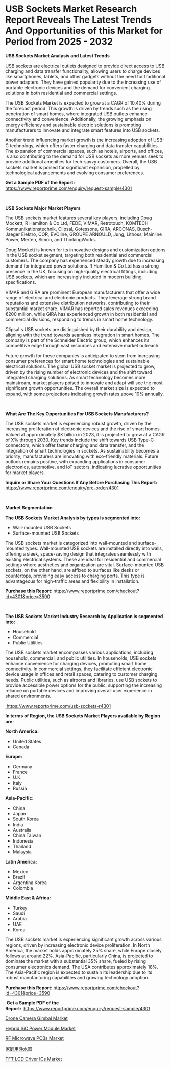 <p><h1>USB Sockets Market Research Report Reveals The Latest Trends And Opportunities of this Market for Period from 2025 - 2032</h1></p><p><strong>USB Sockets Market Analysis and Latest Trends</strong></p>
<p><p>USB sockets are electrical outlets designed to provide direct access to USB charging and data transfer functionality, allowing users to charge devices like smartphones, tablets, and other gadgets without the need for traditional power adapters. They have gained popularity due to the increasing use of portable electronic devices and the demand for convenient charging solutions in both residential and commercial settings.</p><p>The USB Sockets Market is expected to grow at a CAGR of 10.40% during the forecast period. This growth is driven by trends such as the rising penetration of smart homes, where integrated USB outlets enhance connectivity and convenience. Additionally, the growing emphasis on energy efficiency and sustainable electric solutions is prompting manufacturers to innovate and integrate smart features into USB sockets.</p><p>Another trend influencing market growth is the increasing adoption of USB-C technology, which offers faster charging and data transfer capabilities. The expansion of commercial spaces, such as hotels, airports, and offices, is also contributing to the demand for USB sockets as more venues seek to provide additional amenities for tech-savvy customers. Overall, the USB sockets market is poised for significant expansion, propelled by technological advancements and evolving consumer preferences.</p></p>
<p><strong>Get a Sample PDF of the Report:&nbsp;</strong> <a href="https://www.reportprime.com/enquiry/request-sample/4301?utm_campaign=39&utm_medium=2&utm_source=Github&utm_content=ia&utm_term=19032025&utm_id=usb-sockets">https://www.reportprime.com/enquiry/request-sample/4301</a></p>
<p>&nbsp;</p>
<p><strong>USB Sockets Major Market Players</strong></p>
<p><p>The USB sockets market features several key players, including Doug Mockett, R Hamilton & Co Ltd, FEDE, VIMAR, Retrotouch, KOMTECH Kommunikationstechnik, Clipsal, Gotessons, GIRA, ARCONAS, Busch-Jaeger Elektro, COR, EVOline, GROUPE ARNOULD, Jung, Lithoss, Mainline Power, Merten, Simon, and ThinkingWorks. </p><p>Doug Mockett is known for its innovative designs and customization options in the USB socket segment, targeting both residential and commercial customers. The company has experienced steady growth due to increasing demand for integrated power solutions. R Hamilton & Co Ltd has a strong presence in the UK, focusing on high-quality electrical fittings, including USB sockets, which are increasingly included in modern building specifications.</p><p>VIMAR and GIRA are prominent European manufacturers that offer a wide range of electrical and electronic products. They leverage strong brand reputations and extensive distribution networks, contributing to their substantial market share. VIMAR has reported sales revenues exceeding €200 million, while GIRA has experienced growth in both residential and commercial divisions, responding to trends in smart home technology.</p><p>Clipsal's USB sockets are distinguished by their durability and design, aligning with the trend towards seamless integration in smart homes. The company is part of the Schneider Electric group, which enhances its competitive edge through vast resources and extensive market outreach.</p><p>Future growth for these companies is anticipated to stem from increasing consumer preferences for smart home technologies and sustainable electrical solutions. The global USB socket market is projected to grow, driven by the rising number of electronic devices and the shift toward integrated charging solutions. As smart technology becomes more mainstream, market players poised to innovate and adapt will see the most significant growth opportunities. The overall market size is expected to expand, with some projections indicating growth rates above 10% annually.</p></p>
<p>&nbsp;</p>
<p><strong>What Are The Key Opportunities For USB Sockets Manufacturers?</strong></p>
<p><p>The USB sockets market is experiencing robust growth, driven by the increasing proliferation of electronic devices and the rise of smart homes. Valued at approximately $X billion in 2023, it is projected to grow at a CAGR of X% through 2030. Key trends include the shift towards USB Type-C connectors, which offer faster charging and data transfer, and the integration of smart technologies in sockets. As sustainability becomes a priority, manufacturers are innovating with eco-friendly materials. Future outlook remains positive, with expanding applications in consumer electronics, automotive, and IoT sectors, indicating lucrative opportunities for market players.</p></p>
<p><strong>Inquire or Share Your Questions If Any Before Purchasing This Report:</strong> <a href="https://www.reportprime.com/enquiry/pre-order/4301?utm_campaign=39&utm_medium=2&utm_source=Github&utm_content=ia&utm_term=19032025&utm_id=usb-sockets">https://www.reportprime.com/enquiry/pre-order/4301</a></p>
<p>&nbsp;</p>
<p><strong>Market Segmentation</strong></p>
<p><strong>The USB Sockets Market Analysis by types is segmented into:</strong></p>
<p><ul><li>Wall-mounted USB Sockets</li><li>Surface-mounted USB Sockets</li></ul></p>
<p><p>The USB sockets market is categorized into wall-mounted and surface-mounted types. Wall-mounted USB sockets are installed directly into walls, offering a sleek, space-saving design that integrates seamlessly with existing electrical systems. These are ideal for residential and commercial settings where aesthetics and organization are vital. Surface-mounted USB sockets, on the other hand, are affixed to surfaces like desks or countertops, providing easy access to charging ports. This type is advantageous for high-traffic areas and flexibility in installation.</p></p>
<p><strong>Purchase this Report:&nbsp;</strong><a href="https://www.reportprime.com/checkout?id=4301&price=3590&utm_campaign=39&utm_medium=2&utm_source=Github&utm_content=ia&utm_term=19032025&utm_id=usb-sockets">https://www.reportprime.com/checkout?id=4301&price=3590</a></p>
<p>&nbsp;</p>
<p><strong>The USB Sockets Market Industry Research by Application is segmented into:</strong></p>
<p><ul><li>Household</li><li>Commercial</li><li>Public Utilities</li></ul></p>
<p><p>The USB sockets market encompasses various applications, including household, commercial, and public utilities. In households, USB sockets enhance convenience for charging devices, promoting smart home connectivity. In commercial settings, they facilitate efficient electronic device usage in offices and retail spaces, catering to customer charging needs. Public utilities, such as airports and libraries, use USB sockets to provide accessible power options for the public, supporting the increasing reliance on portable devices and improving overall user experience in shared environments.</p></p>
<p><a href="https://www.reportprime.com/usb-sockets-r4301?utm_campaign=39&utm_medium=2&utm_source=Github&utm_content=ia&utm_term=19032025&utm_id=usb-sockets">&nbsp;https://www.reportprime.com/usb-sockets-r4301</a></p>
<p><strong>In terms of Region, the USB Sockets Market Players available by Region are:</strong></p>
<p>
    <p> <strong> North America: </strong>
        <ul>
            <li>United States</li>
            <li>Canada</li>
        </ul>
        </p> 
    <p> <strong> Europe: </strong>
        <ul>
            <li>Germany</li>
            <li>France</li>
            <li>U.K.</li>
            <li>Italy</li>
            <li>Russia</li>
        </ul>
        </p> 
    <p> <strong> Asia-Pacific: </strong>
        <ul>
            <li>China</li>
            <li>Japan</li>
            <li>South Korea</li>
            <li>India</li>
            <li>Australia</li>
            <li>China Taiwan</li>
            <li>Indonesia</li>
            <li>Thailand</li>
            <li>Malaysia</li>
        </ul>
        </p> 
    <p> <strong> Latin America: </strong>
        <ul>
            <li>Mexico</li>
            <li>Brazil</li>
            <li>Argentina Korea</li>
            <li>Colombia</li>
        </ul>
        </p> 
    <p> <strong> Middle East & Africa: </strong>
        <ul>
            <li>Turkey</li>
            <li>Saudi</li>
            <li>Arabia</li>
            <li>UAE</li>
            <li>Korea</li>
        </ul>
    </p>
    </p>
<p><p>The USB sockets market is experiencing significant growth across various regions, driven by increasing electronic device proliferation. In North America, the market holds approximately 25% share, while Europe closely follows at around 22%. Asia-Pacific, particularly China, is projected to dominate the market with a substantial 35% share, fueled by rising consumer electronics demand. The USA contributes approximately 18%. The Asia-Pacific region is expected to sustain its leadership due to its robust manufacturing capabilities and growing technology adoption.</p></p>
<p><strong>Purchase this Report: </strong><a href="https://www.reportprime.com/checkout?id=4301&price=3590&utm_campaign=39&utm_medium=2&utm_source=Github&utm_content=ia&utm_term=19032025&utm_id=usb-sockets">https://www.reportprime.com/checkout?id=4301&price=3590</a></p>
<p>&nbsp;<strong>Get a Sample PDF of the Report:&nbsp;&nbsp;</strong><a href="https://www.reportprime.com/enquiry/request-sample/4301?utm_campaign=39&utm_medium=2&utm_source=Github&utm_content=ia&utm_term=19032025&utm_id=usb-sockets">https://www.reportprime.com/enquiry/request-sample/4301</a></p>
<p><strong></strong></p>
<p><p><a href="https://github.com/micbotam/Market-Research-Report-List-1/blob/main/drone-camera-gimbal-market.md?utm_campaign=39&utm_medium=2&utm_source=Github&utm_content=ia&utm_term=19032025&utm_id=usb-sockets">Drone Camera Gimbal Market</a></p><p><a href="https://github.com/vitrilaoire/Market-Research-Report-List-1/blob/main/hybrid-sic-power-module-market.md?utm_campaign=39&utm_medium=2&utm_source=Github&utm_content=ia&utm_term=19032025&utm_id=usb-sockets">Hybrid SiC Power Module Market</a></p><p><a href="https://github.com/scaseiargas/Market-Research-Report-List-1/blob/main/rf-microwave-pcbs-market.md?utm_campaign=39&utm_medium=2&utm_source=Github&utm_content=ia&utm_term=19032025&utm_id=usb-sockets">RF Microwave PCBs Market</a></p><p><a href="https://github.com/mohamedbakry57/Market-Research-Report-List-7/blob/main/283089446978.md?utm_campaign=39&utm_medium=2&utm_source=Github&utm_content=ia&utm_term=19032025&utm_id=usb-sockets">家庭用浄水器</a></p><p><a href="https://github.com/ngozudapshi/Market-Research-Report-List-1/blob/main/tft-lcd-driver-ics-market.md?utm_campaign=39&utm_medium=2&utm_source=Github&utm_content=ia&utm_term=19032025&utm_id=usb-sockets">TFT LCD Driver ICs Market</a></p></p>
